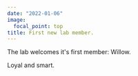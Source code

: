 ```yaml
---
date: "2022-01-06"
image: 
  focal_point: top
title: First new lab member. 
---
```


The lab welcomes it's first member: Willow. 

<!--more-->

Loyal and smart. 
